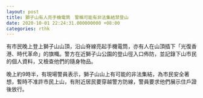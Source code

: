 ```yaml
---
layout: post
title: 獅子山有人亮手機電筒　警稱可能有非法集結禁登山
date: 2020-10-01 22:24:31.000000000 +08:00
categories: rthk
---
```


有市民晚上登上獅子山山頂，沿山脊線亮起手機電筒，亦有人在山頂插下「光復香港、時代革命」的旗幟。警方在近獅子山公園的登山徑入口佈防，並記錄下山市民的個人資料，又檢查他們的隨身物品。

晚上約9時半，有現場警員表示，獅子山山上有可能的非法集結，為市民安全著想，暫時不准許市民上山，有附近居民要穿越警方防線，警員要求他們展示住戶證後放行。
